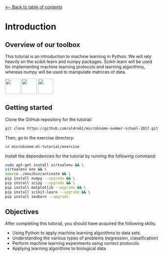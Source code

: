 <a href="../../#table-of-contents"><-- Back to table of contents</a>

# Introduction

## Overview of our toolbox

This tutorial is an introduction to machine learning in Python. We will rely heavily on the scikit-learn and numpy packages. Scikit-learn will be used for implementing machine learning protocols and learning algorithms, whereas numpy will be used to manipulate matrices of data.

<img src="https://www.python.org/static/img/python-logo@2x.png" height="50" />

<img src="http://scikit-learn.org/stable/_static/scikit-learn-logo-small.png" height="50" /> 

<img src="http://www.numpy.org/_static/numpy_logo.png" height="50" />
 
 
## Getting started

Clone the GitHub repository for the tutorial:
 
```bash
git clone https://github.com/aldro61/microbiome-summer-school-2017.git microbiome-ml-tutorial
```

Then, go to the exercise directory:

```bash
cd microbiome-ml-tutorial/exercise
```

Install the dependencies for the tutorial by running the following command:

```bash
sudo apt-get install virtualenv && \
virtualenv env && \
source ./env/bin/activate && \
pip install numpy --upgrade && \
pip install scipy --upgrade && \
pip install matplotlib --upgrade && \
pip install scikit-learn --upgrade && \
pip install seaborn --upgrade
```

## Objectives

After completing this tutorial, you should have acquired the following skills:
* Using Python to apply machine learning algorithms to data sets.
* Understanding the various types of problems (regression, classification)
* Perform machine learning experiments using correct protocols.
* Applying learning algorithms to biological data
